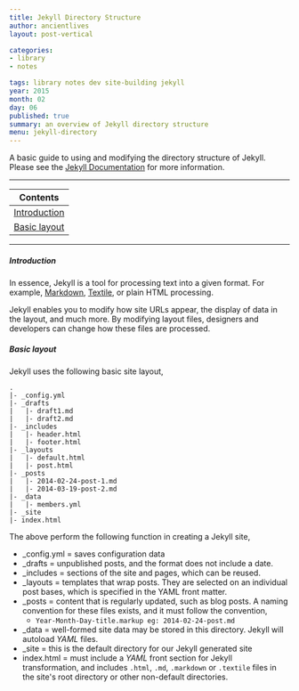 ```yaml
---
title: Jekyll Directory Structure
author: ancientlives
layout: post-vertical

categories:
- library
- notes

tags: library notes dev site-building jekyll
year: 2015
month: 02
day: 06
published: true
summary: an overview of Jekyll directory structure
menu: jekyll-directory
---
```


A basic guide to using and modifying the directory structure of Jekyll. Please see the [Jekyll Documentation](http://jekyllrb.com/docs/structure/) 
for more information.

***

Contents |
-----------|
[Introduction](#intro) |
[Basic layout](#basic) |

***

<a id="intro"></a>
##### Introduction
In essence, Jekyll is a tool for processing text into a given format. For example, [Markdown](http://daringfireball.net/projects/markdown/), [Textile](http://redcloth.org/textile), or plain HTML
processing.

Jekyll enables you to modify how site URLs appear, the display of data in the layout, and much more. By modifying layout files, 
designers and developers can change how these files are processed.

<a id="basic"></a>
##### Basic layout
Jekyll uses the following basic site layout,

```
.
|- _config.yml
|- _drafts
|   |- draft1.md
|   |- draft2.md
|- _includes
|   |- header.html
|   |- footer.html
|- _layouts
|   |- default.html
|   |- post.html
|- _posts
|   |- 2014-02-24-post-1.md
|   |- 2014-03-19-post-2.md
|- _data
|   |- members.yml
|- _site
|- index.html
```

The above perform the following function in creating a Jekyll site,

* _config.yml = saves configuration data
* _drafts = unpublished posts, and the format does not include a date.
* _includes = sections of the site and pages, which can be reused.
* _layouts = templates that wrap posts. They are selected on an individual post bases, which is specified in the YAML front
matter.
* _posts = content that is regularly updated, such as blog posts. A naming convention for these files exists, and it must
follow the convention,
	* `Year-Month-Day-title.markup eg: 2014-02-24-post.md`
* _data = well-formed site data may be stored in this directory. Jekyll will autoload *YAML* files.
* _site = this is the default directory for our Jekyll generated site
* index.html = must include a *YAML* front section for Jekyll transformation, and includes `.html`, `.md`, `.markdown` or `.textile` files in the site's root directory or other non-default directories. 

